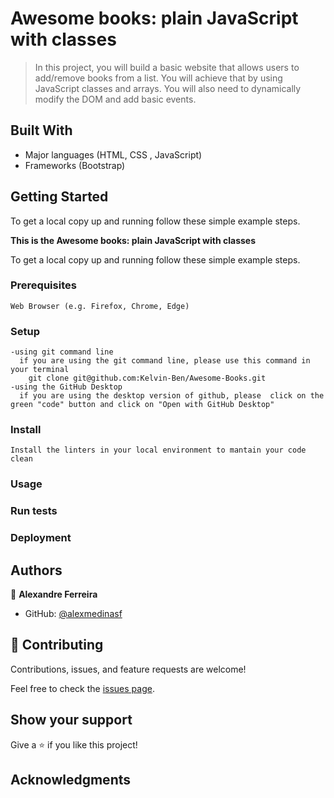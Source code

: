 # Awesome books: plain JavaScript with classes

> In this project, you will build a basic website that allows users to add/remove books from a list. You will achieve that by using JavaScript classes and arrays. You will also need to dynamically modify the DOM and add basic events.



## Built With
- Major languages (HTML, CSS , JavaScript)
- Frameworks (Bootstrap)

## Getting Started
To get a local copy up and running follow these simple example steps.

**This is the Awesome books: plain JavaScript with classes**


To get a local copy up and running follow these simple example steps.

### Prerequisites
    Web Browser (e.g. Firefox, Chrome, Edge)

### Setup
    -using git command line
      if you are using the git command line, please use this command in your terminal
        git clone git@github.com:Kelvin-Ben/Awesome-Books.git
    -using the GitHub Desktop
      if you are using the desktop version of github, please  click on the green "code" button and click on "Open with GitHub Desktop" 


### Install
    Install the linters in your local environment to mantain your code clean 

### Usage

### Run tests

### Deployment



## Authors

👤 **Alexandre Ferreira**

- GitHub: [@alexmedinasf](https://github.com/alexmedinasf)


## 🤝 Contributing

Contributions, issues, and feature requests are welcome!

Feel free to check the [issues page](../../issues/).

## Show your support

Give a ⭐️ if you like this project!

## Acknowledgments
